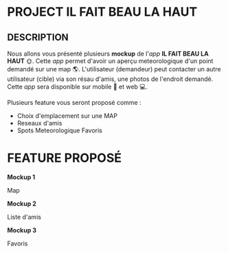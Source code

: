 # PROJECT IL FAIT BEAU LA HAUT

## DESCRIPTION

Nous allons vous présenté plusieurs **mockup** de l'*app* **IL FAIT BEAU LA HAUT** :sun_with_face:.
Cette *app* permet d'avoir un aperçu meteorologique d'un point demandé sur une map :earth_americas:.
L'utilisateur (demandeur) peut contacter un autre utilisateur (cible) via son résau d'amis, une photos de l'endroit demandé.
Cette *app* sera disponible sur mobile :iphone: et web :computer:.

Plusieurs feature vous seront proposé comme :

- Choix d'emplacement sur une MAP
- Reseaux d'amis
- Spots Meteorologique Favoris
  

# FEATURE PROPOSÉ

**Mockup 1**

Map

**Mockup 2**

Liste d'amis

**Mockup 3**

Favoris


